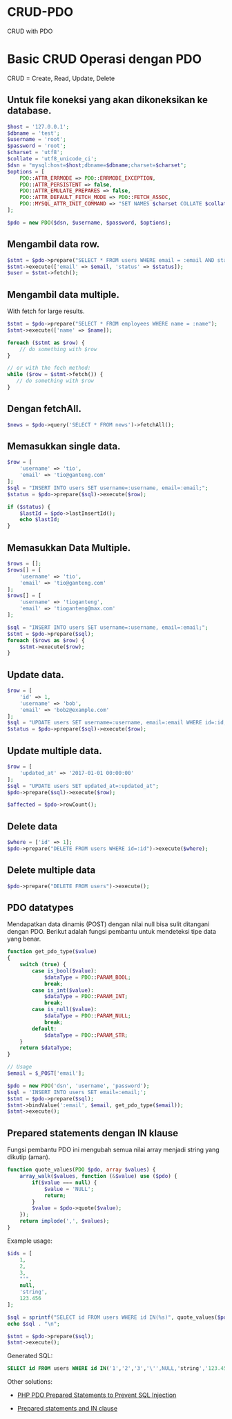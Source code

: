 # CRUD-PDO
CRUD with PDO
# Basic CRUD Operasi dengan PDO 

CRUD = Create, Read, Update, Delete

## Untuk file koneksi yang akan dikoneksikan ke database.

```php
$host = '127.0.0.1';
$dbname = 'test';
$username = 'root';
$password = 'root';
$charset = 'utf8';
$collate = 'utf8_unicode_ci';
$dsn = "mysql:host=$host;dbname=$dbname;charset=$charset";
$options = [
    PDO::ATTR_ERRMODE => PDO::ERRMODE_EXCEPTION,
    PDO::ATTR_PERSISTENT => false,
    PDO::ATTR_EMULATE_PREPARES => false,
    PDO::ATTR_DEFAULT_FETCH_MODE => PDO::FETCH_ASSOC,
    PDO::MYSQL_ATTR_INIT_COMMAND => "SET NAMES $charset COLLATE $collate"
];

$pdo = new PDO($dsn, $username, $password, $options);
```

## Mengambil data row.

```php
$stmt = $pdo->prepare("SELECT * FROM users WHERE email = :email AND status=:status LIMIT 1");
$stmt->execute(['email' => $email, 'status' => $status]);
$user = $stmt->fetch();
```

## Mengambil data multiple.

With fetch for large results.

```php
$stmt = $pdo->prepare("SELECT * FROM employees WHERE name = :name");
$stmt->execute(['name' => $name]);

foreach ($stmt as $row) {
    // do something with $row
}

// or with the fech method:
while ($row = $stmt->fetch()) {
   // do something with $row
}
```

## Dengan fetchAll.

```php
$news = $pdo->query('SELECT * FROM news')->fetchAll();
```

## Memasukkan single data.

```php
$row = [
    'username' => 'tio',
    'email' => 'tio@ganteng.com'
];
$sql = "INSERT INTO users SET username=:username, email=:email;";
$status = $pdo->prepare($sql)->execute($row);

if ($status) {
    $lastId = $pdo->lastInsertId();
    echo $lastId;
}
```

## Memasukkan Data Multiple.

```php
$rows = [];
$rows[] = [
    'username' => 'tio',
    'email' => 'tio@ganteng.com'
];
$rows[] = [
    'username' => 'tioganteng',
    'email' => 'tioganteng@max.com'
];

$sql = "INSERT INTO users SET username=:username, email=:email;";
$stmt = $pdo->prepare($sql);
foreach ($rows as $row) {
    $stmt->execute($row);
}
```

## Update data.

```php
$row = [
    'id' => 1,
    'username' => 'bob',
    'email' => 'bob2@example.com'
];
$sql = "UPDATE users SET username=:username, email=:email WHERE id=:id;";
$status = $pdo->prepare($sql)->execute($row);
```

## Update multiple data.

```php
$row = [
    'updated_at' => '2017-01-01 00:00:00'
];
$sql = "UPDATE users SET updated_at=:updated_at";
$pdo->prepare($sql)->execute($row);

$affected = $pdo->rowCount();
```

## Delete data

```php
$where = ['id' => 1];
$pdo->prepare("DELETE FROM users WHERE id=:id")->execute($where);
```

## Delete multiple data

```php
$pdo->prepare("DELETE FROM users")->execute();
```

## PDO datatypes

Mendapatkan data dinamis (POST) dengan nilai null bisa sulit ditangani dengan PDO.
Berikut adalah fungsi pembantu untuk mendeteksi tipe data yang benar.

```php
function get_pdo_type($value)
{
    switch (true) {
        case is_bool($value):
            $dataType = PDO::PARAM_BOOL;
            break;
        case is_int($value):
            $dataType = PDO::PARAM_INT;
            break;
        case is_null($value):
            $dataType = PDO::PARAM_NULL;
            break;
        default:
            $dataType = PDO::PARAM_STR;
    }
    return $dataType;
}

// Usage
$email = $_POST['email'];

$pdo = new PDO('dsn', 'username', 'password');
$sql = 'INSERT INTO users SET email=:email;';
$stmt = $pdo->prepare($sql);
$stmt->bindValue(':email', $email, get_pdo_type($email));
$stmt->execute();
```

## Prepared statements dengan IN klause

Fungsi pembantu PDO ini mengubah semua nilai array menjadi string yang dikutip (aman).

```php
function quote_values(PDO $pdo, array $values) {
    array_walk($values, function (&$value) use ($pdo) {
        if($value === null) {
            $value = 'NULL';
            return;
        }
        $value = $pdo->quote($value);
    });
    return implode(',', $values);
}
```

Example usage:

```php
$ids = [
    1,
    2,
    3,
    "'", 
    null,
    'string',
    123.456
];

$sql = sprintf("SELECT id FROM users WHERE id IN(%s)", quote_values($pdo, $ids));
echo $sql . "\n";

$stmt = $pdo->prepare($sql);
$stmt->execute();
```

Generated SQL:

```sql
SELECT id FROM users WHERE id IN('1','2','3','\'',NULL,'string','123.456')
```

Other solutions:

* [PHP PDO Prepared Statements to Prevent SQL Injection](https://websitebeaver.com/php-pdo-prepared-statements-to-prevent-sql-injection#where-in-array)

* [Prepared statements and IN clause](https://phpdelusions.net/pdo#in)

